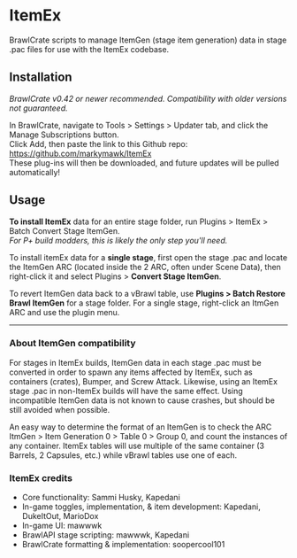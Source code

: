 # ItemEx

BrawlCrate scripts to manage ItemGen (stage item generation) data in stage .pac files for use with the ItemEx codebase.

## Installation
*BrawlCrate v0.42 or newer recommended. Compatibility with older versions not guaranteed.*  

In BrawlCrate, navigate to Tools > Settings > Updater tab, and click the Manage Subscriptions button.  
Click Add, then paste the link to this Github repo: https://github.com/markymawk/ItemEx  
These plug-ins will then be downloaded, and future updates will be pulled automatically!

## Usage
**To install ItemEx** data for an entire stage folder, run Plugins > ItemEx > Batch Convert Stage ItemGen.  
  _For P+ build modders, this is likely the only step you'll need._

To install itemEx data for a **single stage**, first open the stage .pac and locate the ItemGen ARC (located inside the 2 ARC, often under Scene Data), then right-click it and select Plugins > **Convert Stage ItemGen**.

To revert ItemGen data back to a vBrawl table, use **Plugins > Batch Restore Brawl ItemGen** for a stage folder. For a single stage, right-click an ItmGen ARC and use the plugin menu.

----
### About ItemGen compatibility
For stages in ItemEx builds, ItemGen data in each stage .pac must be converted in order to spawn any items affected by ItemEx, such as containers (crates), Bumper, and Screw Attack. Likewise, using an ItemEx stage .pac in non-ItemEx builds will have the same effect. Using incompatible ItemGen data is not known to cause crashes, but should be still avoided when possible.

An easy way to determine the format of an ItemGen is to check the ARC ItmGen > Item Generation 0 > Table 0 > Group 0, and count the instances of any container. ItemEx tables will use multiple of the same container (3 Barrels, 2 Capsules, etc.) while vBrawl tables use one of each. 

### ItemEx credits
* Core functionality: Sammi Husky, Kapedani
* In-game toggles, implementation, & item development: Kapedani, DukeItOut, MarioDox
* In-game UI: mawwwk
* BrawlAPI stage scripting: mawwwk, Kapedani
* BrawlCrate formatting & implementation: soopercool101
